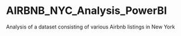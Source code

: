 # AIRBNB_NYC_Analysis_PowerBI
Analysis of a dataset consisting of various Airbnb listings in New York
